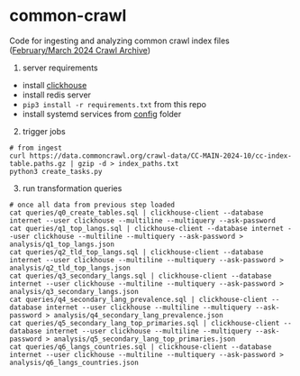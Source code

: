 # common-crawl

Code for ingesting and analyzing common crawl index files ([February/March 2024 Crawl Archive](https://data.commoncrawl.org/crawl-data/CC-MAIN-2024-10/index.html))

1. server requirements

- install [clickhouse](https://clickhouse.com/docs/en/install#install-from-deb-packages)
- install redis server
- `pip3 install -r requirements.txt` from this repo
- install systemd services from [config](config) folder


2. trigger jobs

```
# from ingest
curl https://data.commoncrawl.org/crawl-data/CC-MAIN-2024-10/cc-index-table.paths.gz | gzip -d > index_paths.txt
python3 create_tasks.py
```

3. run transformation queries

```
# once all data from previous step loaded
cat queries/q0_create_tables.sql | clickhouse-client --database internet --user clickhouse --multiline --multiquery --ask-password
cat queries/q1_top_langs.sql | clickhouse-client --database internet --user clickhouse --multiline --multiquery --ask-password > analysis/q1_top_langs.json
cat queries/q2_tld_top_langs.sql | clickhouse-client --database internet --user clickhouse --multiline --multiquery --ask-password > analysis/q2_tld_top_langs.json
cat queries/q3_secondary_langs.sql | clickhouse-client --database internet --user clickhouse --multiline --multiquery --ask-password > analysis/q3_secondary_langs.json
cat queries/q4_secondary_lang_prevalence.sql | clickhouse-client --database internet --user clickhouse --multiline --multiquery --ask-password > analysis/q4_secondary_lang_prevalence.json
cat queries/q5_secondary_lang_top_primaries.sql | clickhouse-client --database internet --user clickhouse --multiline --multiquery --ask-password > analysis/q5_secondary_lang_top_primaries.json
cat queries/q6_langs_countries.sql | clickhouse-client --database internet --user clickhouse --multiline --multiquery --ask-password > analysis/q6_langs_countries.json
```
